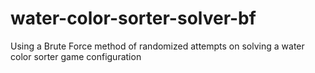 # water-color-sorter-solver-bf
Using a Brute Force method of randomized attempts on solving a water color sorter game configuration

